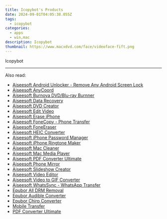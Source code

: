```yaml
---
title: Icopybot's Products
date: 2024-09-01T04:05:38.055Z
tags: 
  - icopybot
categories: 
  - apps
  - win,mac
description: Icopybot
thumbnail: https://www.macxdvd.com/face/videoface-fift.png
---
```


Icopybot

<!--__INIT__BEGIN__TAG__PRODUCTS__LIST__-->
<!--__INIT__END__TAG__PRODUCTS__LIST__-->

<!--__INIT__BEGIN__TAG__FEED_PRODUCTS__LIST__-->
<!--__INIT__END__TAG__FEED_PRODUCTS__LIST__-->


<hr>



<span class="atpl-alsoreadstyle">Also read:</span>
<div><ul>
<li><a href="https://tools.techidaily.com/aiseesoft/android-unlocker/"><u>Aiseesoft Android Unlocker - Remove Any Android Screen Lock</u></a></li>
<li><a href="https://tools.techidaily.com/aiseesoft/location-changer/"><u>Aiseesoft AnyCoord</u></a></li>
<li><a href="https://tools.techidaily.com/aiseesoft/burnova/"><u>Aiseesoft Burnova DVD/Blu-ray Burnner</u></a></li>
<li><a href="https://tools.techidaily.com/aiseesoft/data-recovery/"><u>Aiseesoft Data Recovery</u></a></li>
<li><a href="https://tools.techidaily.com/aiseesoft/dvd-creator/"><u>Aiseesoft DVD Creator</u></a></li>
<li><a href="https://tools.techidaily.com/aiseesoft/edit-video/"><u>Aiseesoft Edit Video</u></a></li>
<li><a href="https://tools.techidaily.com/aiseesoft/erase-iphone/"><u>Aiseesoft Erase iPhone</u></a></li>
<li><a href="https://tools.techidaily.com/aiseesoft/phone-transfer/"><u>Aiseesoft FoneCopy - Phone Transfer</u></a></li>
<li><a href="https://tools.techidaily.com/aiseesoft/fone-eraser/"><u>Aiseesoft FoneEraser</u></a></li>
<li><a href="https://tools.techidaily.com/aiseesoft/free-heic-converter/"><u>Aiseesoft HEIC Converter</u></a></li>
<li><a href="https://tools.techidaily.com/aiseesoft/iphone-password-manager/"><u>Aiseesoft iPhone Password Manager</u></a></li>
<li><a href="https://tools.techidaily.com/aiseesoft/iphone-ringtone-maker/"><u>Aiseesoft iPhone Ringtone Maker</u></a></li>
<li><a href="https://tools.techidaily.com/aiseesoft/mac-cleaner/"><u>Aiseesoft Mac Cleaner</u></a></li>
<li><a href="https://tools.techidaily.com/aiseesoft/media-player/"><u>Aiseesoft Mac Media Player</u></a></li>
<li><a href="https://tools.techidaily.com/aiseesoft/pdf-converter-ultimate/"><u>Aiseesoft PDF Converter Ultimate</u></a></li>
<li><a href="https://tools.techidaily.com/aiseesoft/phone-mirror/"><u>Aiseesoft Phone Mirror</u></a></li>
<li><a href="https://tools.techidaily.com/aiseesoft/slideshow-creator/"><u>Aiseesoft Slideshow Creator</u></a></li>
<li><a href="https://tools.techidaily.com/aiseesoft/video-editor/"><u>Aiseesoft Video Editor</u></a></li>
<li><a href="https://tools.techidaily.com/aiseesoft/video-to-gif/"><u>Aiseesoft Video to GIF Converter</u></a></li>
<li><a href="https://tools.techidaily.com/aiseesoft/whatsapp-transfer/"><u>Aiseesoft WhatsSync - WhatsApp Transfer</u></a></li>
<li><a href="https://tools.techidaily.com/epubor/drm-removal-tools/"><u>Epubor All DRM Removal</u></a></li>
<li><a href="https://tools.techidaily.com/epubor/audible-converter/"><u>Epubor Audible Converter</u></a></li>
<li><a href="https://tools.techidaily.com/epubor/chirp-converter/"><u>Epubor Chirp Converter</u></a></li>
<li><a href="https://tools.techidaily.com/aiseesoft/mobile-transfer/"><u>Mobile Transfer</u></a></li>
<li><a href="https://tools.techidaily.com/pdf-converter-ultimate/"><u>PDF Converter Ultimate</u></a></li>
</ul></div>

<ins class="adsbygoogle"
      style="display:block"
      data-ad-client="ca-pub-7571918770474297"
      data-ad-slot="8358498916"
      data-ad-format="auto"
      data-full-width-responsive="true"></ins>